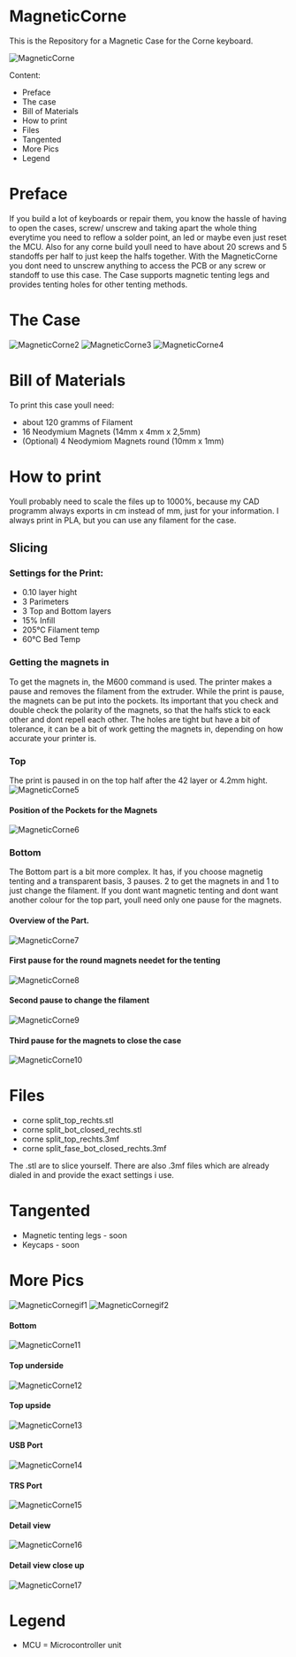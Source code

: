 # MagneticCorne
This is the Repository for a Magnetic Case for the Corne keyboard.

![MagneticCorne](https://github.com/Runningtarrens/MagneticCorne/blob/main/pics/20210412_124343.jpg)

Content:

* Preface
* The case
* Bill of Materials
* How to print
* Files
* Tangented
* More Pics
* Legend


# Preface

If you build a lot of keyboards or repair them, you know the hassle of having to open the cases, screw/ unscrew and taking apart the whole thing everytime you need to reflow a solder point, an led or maybe even just reset the MCU. Also for any corne build youll need to have about 20 screws and 5 standoffs per half to just keep the halfs together. With the MagneticCorne you dont need to unscrew anything to access the PCB or any screw or standoff to use this case. The Case supports magnetic tenting legs and provides tenting holes for other tenting methods.


# The Case

![MagneticCorne2](https://github.com/Runningtarrens/MagneticCorne/blob/main/pics/20210412_124131.jpg)
![MagneticCorne3](https://github.com/Runningtarrens/MagneticCorne/blob/main/pics/20210213_095158.jpg)
![MagneticCorne4](https://github.com/Runningtarrens/MagneticCorne/blob/main/pics/20210213_095136.jpg)

# Bill of Materials

To print this case youll need:
* about 120 gramms of Filament
* 16 Neodymium Magnets (14mm x 4mm x 2,5mm)
*  (Optional) 4 Neodymiom Magnets round (10mm x 1mm)

# How to print
 
 
Youll probably need to scale the files up to 1000%, because my CAD programm always exports in cm instead of mm, just for your information.
I always print in PLA, but you can use any filament for the case. 

## Slicing

### Settings for the Print:

* 0.10 layer hight
* 3 Parimeters
* 3 Top and Bottom layers
* 15% Infill
* 205°C Filament temp
* 60°C Bed Temp

### Getting the magnets in

To get the magnets in, the M600 command is used. The printer makes a pause and removes the filament from the extruder. While the print is pause, the magnets can be put into the pockets. Its important that you check and double check the polarity of the magnets, so that the halfs stick to eack other and dont repell each other. The holes are tight but have a bit of tolerance, it can be a bit of work getting the magnets in, depending on how accurate your printer is.

### Top
The print is paused in on the top half after the 42 layer or 4.2mm hight.
![MagneticCorne5](https://github.com/Runningtarrens/MagneticCorne/blob/main/pics/Bild_2021-04-12_140316.png)


#### Position of the Pockets for the Magnets
![MagneticCorne6](https://github.com/Runningtarrens/MagneticCorne/blob/main/pics/Bild_2021-04-12_140616.png)



### Bottom

The Bottom part is a bit more complex. It has, if you choose magnetig tenting and a transparent basis, 3 pauses. 2 to get the magnets in and 1 to just change the filament. If you dont want magnetic tenting and dont want another colour for the top part, youll need only one pause for the magnets.

#### Overview of the Part.

![MagneticCorne7](https://github.com/Runningtarrens/MagneticCorne/blob/main/pics/bottom%20slice.JPG)

#### First pause for the round magnets needet for the tenting

![MagneticCorne8](https://github.com/Runningtarrens/MagneticCorne/blob/main/pics/bot%20slice%201.JPG)


#### Second pause to change the filament

![MagneticCorne9](https://github.com/Runningtarrens/MagneticCorne/blob/main/pics/bot%20slice%202.JPG)


#### Third pause for the magnets to close the case

![MagneticCorne10](https://github.com/Runningtarrens/MagneticCorne/blob/main/pics/bot%20slice%203.JPG)


# Files

* corne split_top_rechts.stl
* corne split_bot_closed_rechts.stl
* corne split_top_rechts.3mf
* corne split_fase_bot_closed_rechts.3mf

The .stl are to slice yourself. There are also .3mf files which are already dialed in and provide the exact settings i use.


# Tangented

* Magnetic tenting legs - soon
* Keycaps - soon




# More Pics

![MagneticCornegif1](https://github.com/Runningtarrens/MagneticCorne/blob/main/pics/20210213_095457_1.gif)
![MagneticCornegif2](https://github.com/Runningtarrens/MagneticCorne/blob/main/pics/20210213_095457_2.gif)


#### Bottom

![MagneticCorne11](https://github.com/Runningtarrens/MagneticCorne/blob/main/pics/20210412_124627.jpg)


#### Top underside

![MagneticCorne12](https://github.com/Runningtarrens/MagneticCorne/blob/main/pics/20210412_124807.jpg)


#### Top upside

![MagneticCorne13](https://github.com/Runningtarrens/MagneticCorne/blob/main/pics/20210412_124826.jpg)


#### USB Port

![MagneticCorne14](https://github.com/Runningtarrens/MagneticCorne/blob/main/pics/20210412_124300.jpg)


#### TRS Port

![MagneticCorne15](https://github.com/Runningtarrens/MagneticCorne/blob/main/pics/20210412_124229.jpg)


#### Detail view 

![MagneticCorne16](https://github.com/Runningtarrens/MagneticCorne/blob/main/pics/20210412_124309.jpg)


#### Detail view close up

![MagneticCorne17](https://github.com/Runningtarrens/MagneticCorne/blob/main/pics/20210412_124406.jpg)


# Legend

* MCU = Microcontroller unit

